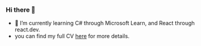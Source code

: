 ### Hi there 👋
- 🌱 I’m currently learning C# through Microsoft Learn, and React through react.dev.
- you can find my full CV [here](https://jwllew.github.io/jwllew/cv_jwllewelyn.pdf) for more details.


<!--
**jwllew/jwllew** is a ✨ _special_ ✨ repository because its `README.md` (this file) appears on your GitHub profile.

Here are some ideas to get you started:

- 🔭 I’m currently working on ...
- 🌱 I’m currently learning ...
- 👯 I’m looking to collaborate on ...
- 🤔 I’m looking for help with ...
- 💬 Ask me about ...
- 📫 How to reach me: ...
- 😄 Pronouns: ...
- ⚡ Fun fact: ...
-->
